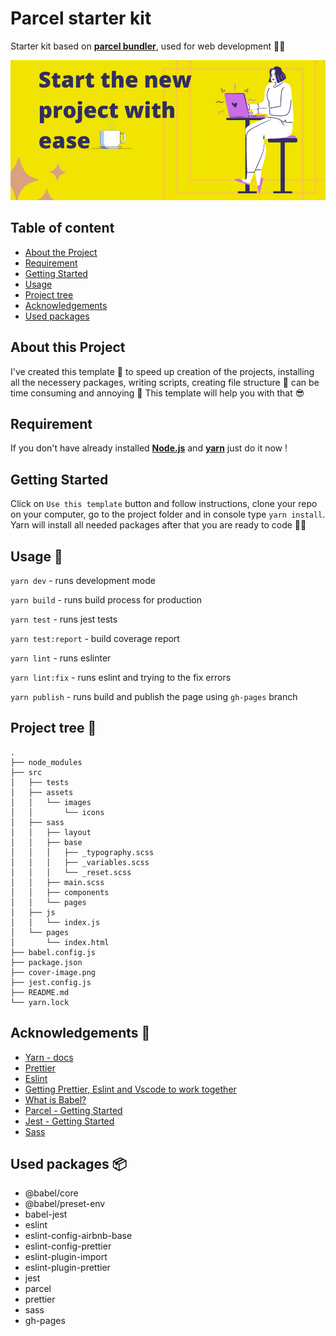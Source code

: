 # Parcel starter kit
Starter kit based on **[parcel bundler](https://parceljs.org/)**, used for web development 👩‍💻

![Cover image.](./cover-image.png)

## Table of content
* [About the Project](#about-the-project)
* [Requirement](#requirement)
* [Getting Started](#getting-started)
* [Usage](#usage)
* [Project tree](#project-tree)
* [Acknowledgements](#acknowledgements)
* [Used packages](#used-packages)

## About this Project 
I've created this template 📓 to speed up creation of the projects, installing all the necessery packages, writing scripts, creating file structure 📂 can be time consuming and annoying 🤯 This template will help you with that 😎

## Requirement

If you don't have already installed **[Node.js](https://nodejs.org/en/)** and **[yarn](https://yarnpkg.com/)** just do it now !

## Getting Started

Click on `Use this template` button and follow instructions, clone your repo on your computer, go to the project folder and in console type `yarn install`. Yarn will install all needed packages after that you are ready to code 👨‍💻

## Usage 🔧

`yarn dev` - runs development mode

`yarn build` - runs build process for production

`yarn test` - runs jest tests

`yarn test:report` - build coverage report

`yarn lint` - runs eslinter

`yarn lint:fix` - runs eslint and trying to the fix errors

`yarn publish` - runs build and publish the page using `gh-pages` branch

## Project tree 🌳
```
.
├── node_modules
├── src
│   ├── tests
│   ├── assets
│   │   └── images
│   │       └── icons
│   ├── sass
│   │   ├── layout
│   │   ├── base
│   │   │   ├── _typography.scss
│   │   │   ├── _variables.scss
│   │   │   └── _reset.scss
│   │   ├── main.scss
│   │   ├── components
│   │   └── pages
│   ├── js
│   │   └── index.js
│   └── pages
│       └── index.html
├── babel.config.js
├── package.json
├── cover-image.png
├── jest.config.js
├── README.md
└── yarn.lock
```

## Acknowledgements 📖

* [Yarn - docs](https://classic.yarnpkg.com/en/docs/)
* [Prettier](https://prettier.io/)
* [Eslint](https://eslint.org/)
* [Getting Prettier, Eslint and Vscode to work together](https://dev.to/chgldev/getting-prettier-eslint-and-vscode-to-work-together-3678)
* [What is Babel?](https://babeljs.io/docs/en/)
* [Parcel - Getting Started](https://parceljs.org/getting_started.html)
* [Jest - Getting Started](https://jestjs.io/docs/en/getting-started)
* [Sass](https://sass-lang.com/)

## Used packages 📦
* @babel/core
* @babel/preset-env
* babel-jest
* eslint
* eslint-config-airbnb-base
* eslint-config-prettier
* eslint-plugin-import
* eslint-plugin-prettier
* jest
* parcel
* prettier
* sass
* gh-pages